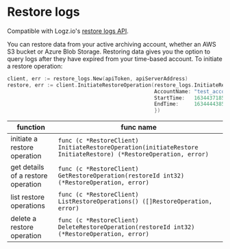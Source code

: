 # Restore logs

Compatible with Logz.io's [restore logs API](https://api-docs.logz.io/docs/logz/restore-logs).

You can restore data from your active archiving account, whether an AWS S3 bucket or Azure Blob Storage. Restoring data gives you the option to query logs after they have expired from your time-based account.
To initiate a restore operation:
```go
client, err := restore_logs.New(apiToken, apiServerAddress)
restore, err := client.InitiateRestoreOperation(restore_logs.InitiateRestore{
                                                AccountName: "test_account",
                                                StartTime:   1634437185,
                                                EndTime:     1634444385,
                                                })
```

|function|func name|
|---|---|
| initiate a restore operation | `func (c *RestoreClient) InitiateRestoreOperation(initiateRestore InitiateRestore) (*RestoreOperation, error)` |
| get details of a restore operation | `func (c *RestoreClient) GetRestoreOperation(restoreId int32) (*RestoreOperation, error)` |
| list restore operations | `func (c *RestoreClient) ListRestoreOperations() ([]RestoreOperation, error)` |
| delete a restore operation | `func (c *RestoreClient) DeleteRestoreOperation(restoreId int32) (*RestoreOperation, error)` |
